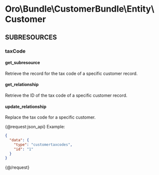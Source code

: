 # Oro\Bundle\CustomerBundle\Entity\Customer

## SUBRESOURCES

### taxCode

#### get_subresource

Retrieve the record for the tax code of a specific customer record.

#### get_relationship

Retrieve the ID of the tax code of a specific customer record.

#### update_relationship

Replace the tax code for a specific customer.

{@request:json_api}
Example:

```JSON
{
  "data": {
    "type": "customertaxcodes",
    "id": "1"
  }
}
```
{@/request}

